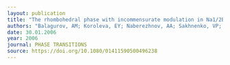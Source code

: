 ```yaml
---
layout: publication
title: "The rhombohedral phase with incommensurate modulation in Na1/2Bi1/2TiO3"
authors: "Balagurov, AM; Koroleva, EY; Naberezhnov, AA; Sakhnenko, VP; Savenko, BN; Ter-Oganessian, NV; Vakhrushev, SB"
date: 30.01.2006
year: 2006
journal: PHASE TRANSITIONS
source: https://doi.org/10.1080/01411590500496238
---
```

